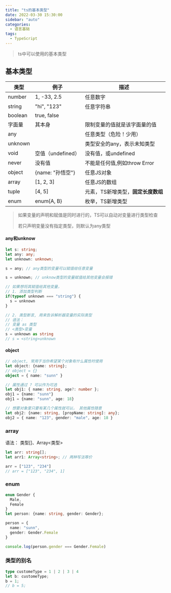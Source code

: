 ```yaml
---
title: "ts的基本类型"
date: 2022-03-30 15:30:00
sidebar: "auto"
categories:
  - 语言基础
tags:
  - TypeScript
---
```


> ts中可以使用的基本类型



<!-- more -->

## 基本类型

| 类型    | 例子              | 描述                               |
| ------- | ----------------- | ---------------------------------- |
| number  | 1, -33, 2.5       | 任意数字                           |
| string  | "hi", "123"       | 任意字符串                         |
| boolean | true, false       |                                    |
| 字面量  | 其本身            | 限制变量的值就是该字面量的值       |
| any     |                   | 任意类型（危险！少用）             |
| unknown |                   | 类型安全的any，表示未知类型        |
| void    | 空值（undefined） | 没有值，或undefined                |
| never   | 没有值            | 不能是任何值,例如throw Error       |
| object  | {name: "孙悟空"}  | 任意JS对象                         |
| array   | [1, 2, 3]         | 任意JS的数组                       |
| tuple   | [4, 5]            | 元素，TS新增类型，**固定长度数组** |
| enum    | enum{A, B}        | 枚举，TS新增类型                   |

> 如果变量的声明和赋值是同时进行的，TS可以自动对变量进行类型检查
>
> 若只声明变量没有指定类型，则默认为any类型



#### any和unknow

```typescript
let s: string;
let any: any;
let unknown: unknown;

s = any; // any类型的变量可以赋值给任意变量

s = unknown; // unknow类型的变量赋值给其他变量会报错

// 如果想将其赋值给其他变量，
// 1. 添加类型判断
if(typeof unknown === "string") {
  s = unknown
}

// 2. 类型断言, 用来告诉解析器变量的实际类型
// 语法：
// 变量 as 类型
// <类型>变量
s = unknown as string
// s = <string>unknown
```



#### object

```typescript
// object, 常用于当你希望某个对象有什么属性时使用
let object: {name: string};
// object = {}
object = { name: "sunn" }

// 属性通过 ? 可以作为可选
let obj1: { name: string, age?: number };
obj1 = {name: "sunn"}
obj1 = {name: "sunn", age: 18}

// 想要对象里只要有某几个属性就可以， 其他属性随意
let obj2: {name: string, [propName: string]: any};
obj2 = { name: "123", gender: "male", age: 18 }
```



### array

语法： 类型[]、Array<类型>

```typescript
let arr: string[];
let arr1: Array<string>; // 两种写法等价

arr = ["123", "234"]
// arr = ["123", "234", 1]
```



### enum

```typescript
enum Gender {
  Male,
  Female
}
let person: {name: string, gender: Gender};

person = {
  name: "sunn",
  gender: Gender.Female
}

console.log(person.gender === Gender.Female)
```



### 类型的别名

```typescript
type customeType = 1 | 2 | 3 | 4
let b: customeType;
b = 1;
// b = 5;
```

